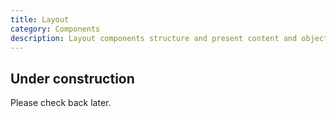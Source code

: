 ```yaml
---
title: Layout
category: Components
description: Layout components structure and present content and objects specifically with respect to the positioning, arrangement, space, and size of other elements and the macro-level layout. They facilitate the implementation of and compliance with the Layout module of the Design System.
---
```


<tcds-icon icon="error" style="--tcds-icon-size: 5rem; color: var(--tcds-color-red)"></tcds-icon>

## Under construction
Please check back later.